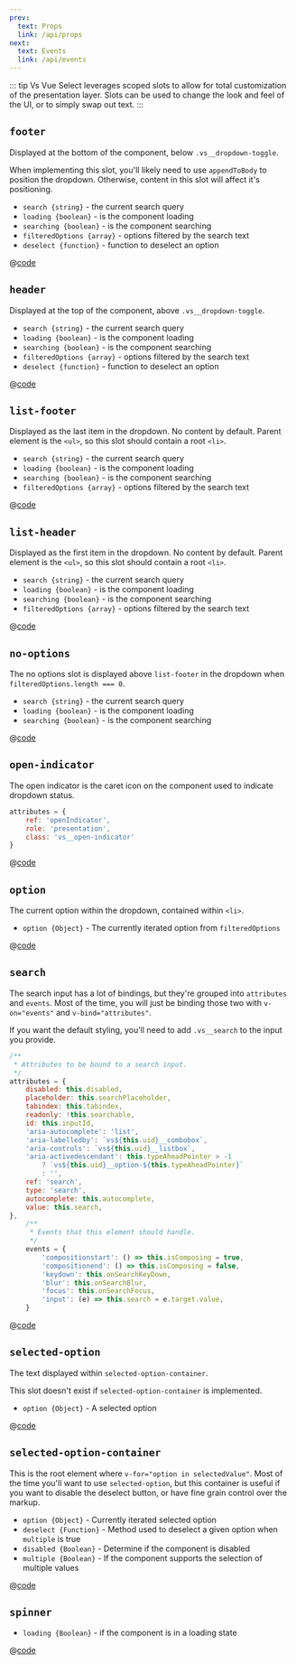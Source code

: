 ```yaml
---
prev:
  text: Props
  link: /api/props
next:
  text: Events
  link: /api/events
---
```

::: tip
Vs Vue Select leverages scoped slots to allow for total customization of
the presentation layer. Slots can be used to change the look and feel of the UI,
or to simply swap out text.
:::

## `footer`

Displayed at the bottom of the component, below `.vs__dropdown-toggle`.

When implementing this slot, you'll likely need to use `appendToBody` to
position the dropdown. Otherwise, content in this slot will affect it's
positioning.

- `search {string}` - the current search query
- `loading {boolean}` - is the component loading
- `searching {boolean}` - is the component searching
- `filteredOptions {array}` - options filtered by the search text
- `deselect {function}` - function to deselect an option

<SlotFooter />

@[code](../.vuepress/components/SlotFooter.vue)

## `header`

Displayed at the top of the component, above `.vs__dropdown-toggle`.

- `search {string}` - the current search query
- `loading {boolean}` - is the component loading
- `searching {boolean}` - is the component searching
- `filteredOptions {array}` - options filtered by the search text
- `deselect {function}` - function to deselect an option

<SlotHeader />

@[code](../.vuepress/components/SlotHeader.vue)

## `list-footer`

Displayed as the last item in the dropdown. No content by default. Parent
element is the `<ul>`, so this slot should contain a root `<li>`.

- `search {string}` - the current search query
- `loading {boolean}` - is the component loading
- `searching {boolean}` - is the component searching
- `filteredOptions {array}` - options filtered by the search text

<SlotListFooter />

@[code](../.vuepress/components/SlotListFooter.vue)

## `list-header`

Displayed as the first item in the dropdown. No content by default. Parent
element is the `<ul>`, so this slot should contain a root `<li>`.

- `search {string}` - the current search query
- `loading {boolean}` - is the component loading
- `searching {boolean}` - is the component searching
- `filteredOptions {array}` - options filtered by the search text

<SlotListHeader />

@[code](../.vuepress/components/SlotListHeader.vue)

## `no-options`

The no options slot is displayed above `list-footer` in the dropdown when
`filteredOptions.length === 0`.

- `search {string}` - the current search query
- `loading {boolean}` - is the component loading
- `searching {boolean}` - is the component searching

<SlotNoOptions />

@[code](../.vuepress/components/SlotNoOptions.vue)

## `open-indicator`

The open indicator is the caret icon on the component used to indicate dropdown
status.

```js
attributes = {
    ref: 'openIndicator',
    role: 'presentation',
    class: 'vs__open-indicator'
}
```

<SlotOpenIndicator />

@[code](../.vuepress/components/SlotOpenIndicator.vue)

## `option`

The current option within the dropdown, contained within `<li>`.

- `option {Object}` - The currently iterated option from `filteredOptions`

<SlotOption />

@[code](../.vuepress/components/SlotOption.vue)

## `search`

The search input has a lot of bindings, but they're grouped into `attributes`
and `events`. Most of the time, you will just be binding those two with
`v-on="events"` and `v-bind="attributes"`.

If you want the default styling, you'll need to add `.vs__search` to the input
you provide.

```js
/**
 * Attributes to be bound to a search input.
 */
attributes = {
    disabled: this.disabled,
    placeholder: this.searchPlaceholder,
    tabindex: this.tabindex,
    readonly: !this.searchable,
    id: this.inputId,
    'aria-autocomplete': 'list',
    'aria-labelledby': `vs${this.uid}__combobox`,
    'aria-controls': `vs${this.uid}__listbox`,
    'aria-activedescendant': this.typeAheadPointer > -1
        ? `vs${this.uid}__option-${this.typeAheadPointer}`
        : '',
    ref: 'search',
    type: 'search',
    autocomplete: this.autocomplete,
    value: this.search,
},
    /**
     * Events that this element should handle.
     */
    events = {
        'compositionstart': () => this.isComposing = true,
        'compositionend': () => this.isComposing = false,
        'keydown': this.onSearchKeyDown,
        'blur': this.onSearchBlur,
        'focus': this.onSearchFocus,
        'input': (e) => this.search = e.target.value,
    }
```

<SlotSearch />

@[code](../.vuepress/components/SlotSearch.vue)

## `selected-option`

The text displayed within `selected-option-container`.

This slot doesn't exist if `selected-option-container` is implemented.

- `option {Object}` - A selected option

<SlotSelectedOption />

@[code](../.vuepress/components/SlotSelectedOption.vue)

## `selected-option-container`

This is the root element where `v-for="option in selectedValue"`. Most of the
time you'll want to use `selected-option`, but this container is useful if you
want to disable the deselect button, or have fine grain control over the markup.

- `option {Object}` - Currently iterated selected option
- `deselect {Function}` - Method used to deselect a given option when `multiple`
  is true
- `disabled {Boolean}` - Determine if the component is disabled
- `multiple {Boolean}` - If the component supports the selection of multiple
  values

<SlotSelectedOptionContainer />

@[code](../.vuepress/components/SlotSelectedOptionContainer.vue)

## `spinner`

- `loading {Boolean}` - if the component is in a loading state

<SlotSpinner />

@[code](../.vuepress/components/SlotSpinner.vue)

